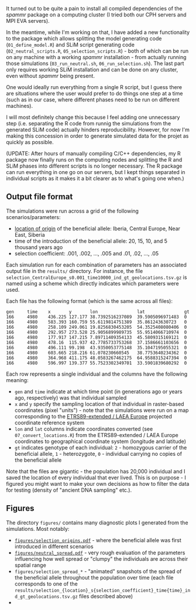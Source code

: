 It turned out to be quite a pain to install all compiled dependencies
of the *spammr* package on a computing cluster (I tried both our CPH
servers and MPI EVA servers).

In the meantime, while I'm working on that, I have added a new
functionality to the package which allows splitting the model
generating code (`01_define_model.R`) and SLiM script generating code
(`02_neutral_scripts.R`, `05_selection_scripts.R`) - both of which can
be run on any machine with a working *spammr* installation - from
actually running those simulations (`03_run_neutral.sh`,
`06_run_selection.sh`). The last part only requires working SLiM
installation and can be done on any cluster, even without *spammr*
being present.

One would ideally run everything from a single R script, but I guess
there are situations where the user would prefer to do things one step
at a time (such as in our case, where different phases need to be run
on different machines).

I will most definitely change this because I feel adding one
unnecessary step (i.e. separating the R code from runnig the
simulations from the generated SLiM code) actually hinders
reproducibility. However, for now I'm making this concession in order
to generate simulated data for the projet as quickly as possible.

(UPDATE: After hours of manually compiling C/C++ dependencies, my R package now finally runs on the computing nodes and splitting the R and SLiM phases into different scripts is no longer necessary. The R package can run everything in one go on our servers, but I kept things separated in individual scripts as it makes it a bit clearer as to what's going one when.)

## Output file format

The simulations were run across a grid of the following
scenarios/parameters:

- [location of origin](figures/selection_origins.pdf) of the beneficial allele: Iberia, Central Europe, Near East, Siberia
- time of the introduction of the beneficial allele: 20, 15, 10, and 5 thousand years ago
- selection coefficient: .001, .002, ..., .005 and .01, .02, ..., .05

Each simulation run for each combination of parameters has an associated output file in the `results/` directory. For instance, the file
`selection_CentralEurope_s0.001_time10000_ind_gt_geolocations.tsv.gz` is named using a scheme which directly indicates which parameters were used.

Each file has the following format (which is the same across all files):

```
gen     time    x       y       lon               lat               gt
166     4980    436.225 127.177 38.7392516237089  39.5905096971483  0
166     4980    583.393 160.759 55.6119814751389  35.861243630723   0
166     4980    258.109 249.061 19.8256830453205  54.3525408080406  0
166     4980    292.957 273.528 25.9056899989735  55.9514066710974  0
166     4980    177.917 147.215 7.89711409354133  45.5809315169121  0
166     4980    478.16  115.937 42.7785733753268  37.1586661103656  0
166     4980    496.111 99.198  43.9350053775148  35.1047195055321  0
166     4980    603.665 218.216 61.078230660545   38.7753640234362  0
166     4980    364.968 411.175 48.0583267462175  64.9588315247394  0
166     4980    596.997 139.377 55.7523302349701  33.5901839680292  0
```

Each row represents a single individual and the columns have the following meaning:

- `gen` and `time` indicate at which time point (in generations ago or years ago, respectively) was that individual sampled
- `x` and `y` specify the sampling location of that individual in raster-based coordinates (pixel "units") - note that the simulations were run on a map corresponding to the [ETRS89-extended / LAEA Europe](https://epsg.io/3035) projected coordinate reference system
- `lon` and `lat` columns indicate coordinates converted (see `07_convert_locations.R`) from the ETRS89-extended / LAEA Europe coordinates to geographical coordinate system (longitude and latitude)
- `gt` indicates genotype of each individual: `2` - homozygous carrier of the beneficial allele, `1` - heterozygote, `0` - individual carrying no copies of the beneficial allele

Note that the files are gigantic - the population has 20,000 individual and I saved the location of every individual that ever lived. This is on purpose - I figured you might want to make your own decisions as how to filter the data for testing (density of "ancient DNA sampling" etc.).

## Figures

The directory `figures/` contains many diagnostic plots I generated from the simulations. Most notably:

- [`figures/selection_origins.pdf`](figures/selection_origins.pdf) - where the beneficial allele was first introduced in different scenarios
- [`figures/neutral_spread.pdf`](figures/neutral_spread.pdf) - very rough evaluation of the parameters influencing how well spread or "clumpy" the individuals are across their spatial range
- `figures/selection_spread_*` - "animated" snapshots of the spread of the beneficial allele throughout the population over time (each file corresponds to one of the `results/selection_{location}_s{selection_coefficient}_time{time}_ind_gt_geolocations.tsv.gz` files described above)
- 
